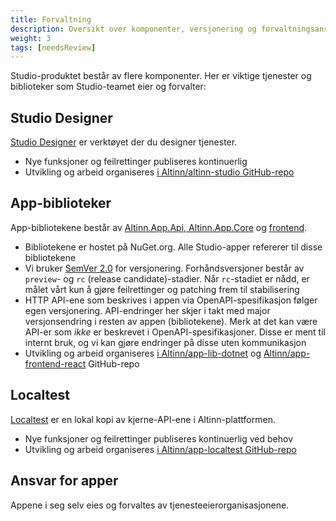 ```yaml
---
title: Forvaltning
description: Oversikt over komponenter, versjonering og forvaltningsansvar i Altinn Studio.
weight: 3
tags: [needsReview]
---
```


Studio-produktet består av flere komponenter. Her er viktige tjenester og biblioteker som Studio-teamet eier og forvalter:

## Studio Designer
[Studio Designer](https://altinn.studio/) er verktøyet der du designer tjenester. 

- Nye funksjoner og feilrettinger publiseres kontinuerlig
- Utvikling og arbeid organiseres [i Altinn/altinn-studio GitHub-repo](https://github.com/Altinn/altinn-studio)

## App-biblioteker
App-bibliotekene består av [Altinn.App.Api, Altinn.App.Core](https://github.com/Altinn/app-lib-dotnet) og [frontend](https://github.com/Altinn/app-frontend-react).

- Bibliotekene er hostet på NuGet.org. Alle Studio-apper refererer til disse bibliotekene
- Vi bruker [SemVer 2.0](https://semver.org/) for versjonering. Forhåndsversjoner består av `preview`- og `rc` (release candidate)-stadier. Når `rc`-stadiet er nådd, er målet vårt kun å gjøre feilrettinger og patching frem til stabilisering
- HTTP API-ene som beskrives i appen via OpenAPI-spesifikasjon følger egen versjonering. API-endringer her skjer i takt med major versjonsendring i resten av appen (bibliotekene). Merk at det kan være API-er som _ikke_ er beskrevet i OpenAPI-spesifikasjoner. Disse er ment til internt bruk, og vi kan gjøre endringer på disse uten kommunikasjon
- Utvikling og arbeid organiseres [i Altinn/app-lib-dotnet](https://github.com/Altinn/app-lib-dotnet) og [Altinn/app-frontend-react](https://github.com/Altinn/app-frontend-react) GitHub-repo

## Localtest
[Localtest](https://github.com/Altinn/app-localtest) er en lokal kopi av kjerne-API-ene i Altinn-plattformen.

- Nye funksjoner og feilrettinger publiseres kontinuerlig ved behov
- Utvikling og arbeid organiseres [i Altinn/app-localtest GitHub-repo](https://github.com/Altinn/app-localtest)

## Ansvar for apper
Appene i seg selv eies og forvaltes av tjenesteeierorganisasjonene.